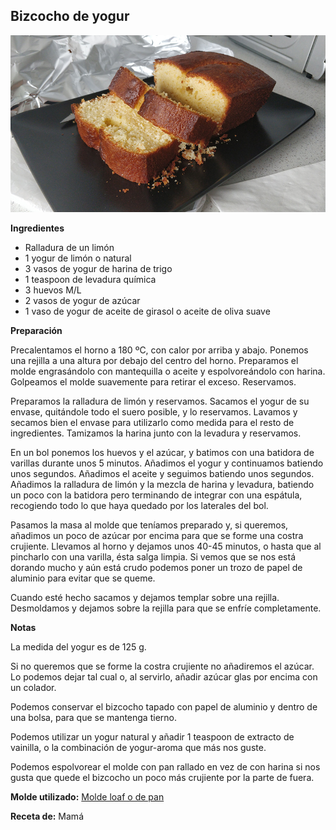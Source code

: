 ## Bizcocho de yogur

![Bizcocho de yogur](../../uploads/images/bizcocho-de-yogur.jpg "Bizcocho de yogur")

**Ingredientes**

- Ralladura de un limón
- 1 yogur de limón o natural
- 3 vasos de yogur de harina de trigo
- 1 teaspoon de levadura química
- 3 huevos M/L
- 2 vasos de yogur de azúcar
- 1 vaso de yogur de aceite de girasol o aceite de oliva suave

**Preparación**

Precalentamos el horno a 180 ºC, con calor por arriba y abajo. Ponemos una rejilla a una altura por debajo del centro del horno. Preparamos el molde engrasándolo con mantequilla o aceite y espolvoreándolo con harina. Golpeamos el molde suavemente para retirar el exceso. Reservamos.

Preparamos la ralladura de limón y reservamos. Sacamos el yogur de su envase, quitándole todo el suero posible, y lo reservamos. Lavamos y secamos bien el envase para utilizarlo como medida para el resto de ingredientes. Tamizamos la harina junto con la levadura y reservamos.

En un bol ponemos los huevos y el azúcar, y batimos con una batidora de varillas durante unos 5 minutos. Añadimos el yogur y continuamos batiendo unos segundos. Añadimos el aceite y seguimos batiendo unos segundos. Añadimos la ralladura de limón y la mezcla de harina y levadura, batiendo un poco con la batidora pero terminando de integrar con una espátula, recogiendo todo lo que haya quedado por los laterales del bol.

Pasamos la masa al molde que teníamos preparado y, si queremos, añadimos un poco de azúcar por encima para que se forme una costra crujiente. Llevamos al horno y dejamos unos 40-45 minutos, o hasta que al pincharlo con una varilla, ésta salga limpia. Si vemos que se nos está dorando mucho y aún está crudo podemos poner un trozo de papel de aluminio para evitar que se queme. 

Cuando esté hecho sacamos y dejamos templar sobre una rejilla. Desmoldamos y dejamos sobre la rejilla para que se enfríe completamente.

**Notas**

La medida del yogur es de 125 g.

Si no queremos que se forme la costra crujiente no añadiremos el azúcar. Lo podemos dejar tal cual o, al servirlo, añadir azúcar glas por encima con un colador.

Podemos conservar el bizcocho tapado con papel de aluminio y dentro de una bolsa, para que se mantenga tierno.

Podemos utilizar un yogur natural y añadir 1 teaspoon de extracto de vainilla, o la combinación de yogur-aroma que más nos guste.

Podemos espolvorear el molde con pan rallado en vez de con harina si nos gusta que quede el bizcocho un poco más crujiente por la parte de fuera.

**Molde utilizado:** [Molde loaf o de pan](../../moldes-y-utensilios.md)

**Receta de:** Mamá

